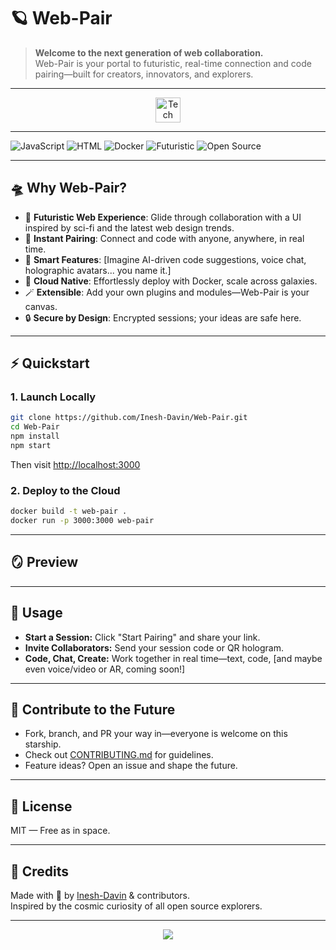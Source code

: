
# 🪐 Web-Pair

> **Welcome to the next generation of web collaboration.**  
> Web-Pair is your portal to futuristic, real-time connection and code pairing—built for creators, innovators, and explorers.

---

<p align="center">
  <img src="https://skillicons.dev/icons?i=js,html,docker,github" alt="Tech stack" height="40">
</p>

---

![JavaScript](https://img.shields.io/badge/JavaScript-58.6%25-yellow?logo=javascript)
![HTML](https://img.shields.io/badge/HTML-39.4%25-orange?logo=html5)
![Docker](https://img.shields.io/badge/Docker-Ready-blue?logo=docker)
![Futuristic](https://img.shields.io/badge/Futuristic-100%25-purple?logo=starship)
![Open Source](https://img.shields.io/badge/Open--Source-Yes-brightgreen?logo=github)

---

## 🛸 Why Web-Pair?

- 🌌 **Futuristic Web Experience**: Glide through collaboration with a UI inspired by sci-fi and the latest web design trends.
- 🤝 **Instant Pairing**: Connect and code with anyone, anywhere, in real time.
- 🧠 **Smart Features**: [Imagine AI-driven code suggestions, voice chat, holographic avatars... you name it.]
- 🚀 **Cloud Native**: Effortlessly deploy with Docker, scale across galaxies.
- 🪄 **Extensible**: Add your own plugins and modules—Web-Pair is your canvas.
- 🔒 **Secure by Design**: Encrypted sessions; your ideas are safe here.

---

## ⚡️ Quickstart

### 1. Launch Locally

```bash
git clone https://github.com/Inesh-Davin/Web-Pair.git
cd Web-Pair
npm install
npm start
```
Then visit [http://localhost:3000](http://localhost:3000)

### 2. Deploy to the Cloud

```bash
docker build -t web-pair .
docker run -p 3000:3000 web-pair
```

---

## 🪞 Preview

<!-- Drop in a futuristic UI screenshot or animation/gif here -->
<!-- ![Web-Pair Preview](screenshots/future-ui.gif) -->

---

## 🧬 Usage

- **Start a Session:** Click "Start Pairing" and share your link.
- **Invite Collaborators:** Send your session code or QR hologram.
- **Code, Chat, Create:** Work together in real time—text, code, [and maybe even voice/video or AR, coming soon!]

---

## 🤖 Contribute to the Future

- Fork, branch, and PR your way in—everyone is welcome on this starship.
- Check out [CONTRIBUTING.md](CONTRIBUTING.md) for guidelines.
- Feature ideas? Open an issue and shape the future.

---

## 📜 License

MIT — Free as in space.

---

## 🌠 Credits

Made with 💫 by [Inesh-Davin](https://github.com/Inesh-Davin) & contributors.  
Inspired by the cosmic curiosity of all open source explorers.

---

<p align="center">
  <img src="https://readme-typing-svg.demolab.com?font=Orbitron&size=28&duration=4000&pause=1000&color=00F0FF&center=true&vCenter=true&width=600&lines=Pair+Programming+for+the+Next+Era.;Collaborate+from+anywhere+in+the+universe.;Build+the+future+with+Web-Pair."/>
</p>
